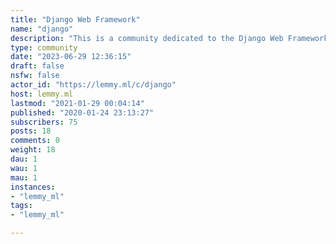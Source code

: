 ```yaml
---
title: "Django Web Framework" 
name: "django"
description: "This is a community dedicated to the Django Web Framework for Python.Useful links:* [Django Website](https://www.djangoproject.com/)* [Django Documentation](https://docs.djangoproject.com/)* [Django Source Code](https://github.com/django/django)Rules:* Posts must be relevant to Django* No NSFW content* No hate speech, bigotry, etc Community icon from [vscode-django](https://github.com/vscode-django/vscode-django), licensed under the [MIT license](https://opensource.org/licenses/MIT)"
type: community
date: "2023-06-29 12:36:15"
draft: false
nsfw: false
actor_id: "https://lemmy.ml/c/django"
host: lemmy.ml
lastmod: "2021-01-29 00:04:14"
published: "2020-01-24 23:13:27"
subscribers: 75
posts: 18
comments: 0
weight: 18
dau: 1
wau: 1
mau: 1
instances:
- "lemmy_ml"
tags: 
- "lemmy_ml"

---
```

